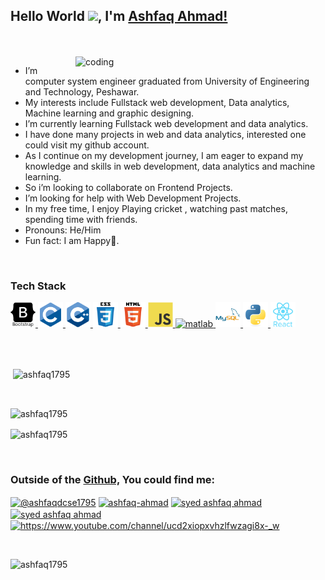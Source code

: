 ## Hello World <img src="https://github.com/TheDudeThatCode/TheDudeThatCode/blob/master/Assets/Earth.gif" width="29px">, I'm [Ashfaq Ahmad!](https://keshavgbpecdelhi.github.io/) 
<br />
<br />

<image align="right" alt="coding" width="400" src="https://user-images.githubusercontent.com/55389276/140866485-8fb1c876-9a8f-4d6a-98dc-08c4981eaf70.gif">

- I’m computer system engineer graduated from University of Engineering and Technology, Peshawar.
- My interests include Fullstack web development, Data analytics, Machine learning and graphic designing. 
- I’m currently learning Fullstack web development and data analytics.
- I have done  many projects in web and data analytics, interested one could visit my github account.
- As I continue on my development journey, I am eager to expand my knowledge and skills in web development, data analytics and machine learning. 
- So i’m looking to collaborate on Frontend Projects.
- I’m looking for help with Web Development Projects.
- In my free time, I enjoy Playing cricket , watching past matches, spending time with friends.
- Pronouns: He/Him
- Fun fact: I am Happy🥰.

<br />
<h3 align="left">Tech Stack</h3>
<p align="left"> <a href="https://getbootstrap.com" target="_blank" rel="noreferrer"> <img src="https://raw.githubusercontent.com/devicons/devicon/master/icons/bootstrap/bootstrap-plain-wordmark.svg" alt="bootstrap" width="40" height="40"/> </a> <a href="https://www.cprogramming.com/" target="_blank" rel="noreferrer"> <img src="https://raw.githubusercontent.com/devicons/devicon/master/icons/c/c-original.svg" alt="c" width="40" height="40"/> </a> <a href="https://www.w3schools.com/cpp/" target="_blank" rel="noreferrer"> <img src="https://raw.githubusercontent.com/devicons/devicon/master/icons/cplusplus/cplusplus-original.svg" alt="cplusplus" width="40" height="40"/> </a> <a href="https://www.w3schools.com/css/" target="_blank" rel="noreferrer"> <img src="https://raw.githubusercontent.com/devicons/devicon/master/icons/css3/css3-original-wordmark.svg" alt="css3" width="40" height="40"/> </a> <a href="https://www.w3.org/html/" target="_blank" rel="noreferrer"> <img src="https://raw.githubusercontent.com/devicons/devicon/master/icons/html5/html5-original-wordmark.svg" alt="html5" width="40" height="40"/> </a> <a href="https://developer.mozilla.org/en-US/docs/Web/JavaScript" target="_blank" rel="noreferrer"> <img src="https://raw.githubusercontent.com/devicons/devicon/master/icons/javascript/javascript-original.svg" alt="javascript" width="40" height="40"/> </a> <a href="https://www.mathworks.com/" target="_blank" rel="noreferrer"> <img src="https://upload.wikimedia.org/wikipedia/commons/2/21/Matlab_Logo.png" alt="matlab" width="40" height="40"/> </a> <a href="https://www.mysql.com/" target="_blank" rel="noreferrer"> <img src="https://raw.githubusercontent.com/devicons/devicon/master/icons/mysql/mysql-original-wordmark.svg" alt="mysql" width="40" height="40"/> </a> <a href="https://www.python.org" target="_blank" rel="noreferrer"> <img src="https://raw.githubusercontent.com/devicons/devicon/master/icons/python/python-original.svg" alt="python" width="40" height="40"/> </a> <a href="https://reactjs.org/" target="_blank" rel="noreferrer"> <img src="https://raw.githubusercontent.com/devicons/devicon/master/icons/react/react-original-wordmark.svg" alt="react" width="40" height="40"/> </a> </p>

<br/>
<br/>
<p>&nbsp;<img align="center" src="https://github-readme-stats.vercel.app/api?username=ashfaq1795&show_icons=true&locale=en" alt="ashfaq1795" /></p>

<br/>
<p><img align="center" src="https://github-readme-stats.vercel.app/api/top-langs?username=ashfaq1795&show_icons=true&locale=en&layout=compact" alt="ashfaq1795" /></p>

<p><img align="center" src="https://github-readme-streak-stats.herokuapp.com/?user=ashfaq1795&" alt="ashfaq1795" /></p>

<br/>
<h3 align="left">Outside of the <a href="https://github.com/ashfaq1795/">Github,</a> You could find me:</h3>
<p align="left">
<a href="https://twitter.com/ashfaqdcse1795" target="blank"><img align="center" src="https://raw.githubusercontent.com/rahuldkjain/github-profile-readme-generator/master/src/images/icons/Social/twitter.svg" alt="@ashfaqdcse1795" height="30" width="40" /></a>
<a href="https://www.linkedin.com/in/ashfaq-ahmad-156504255" target="blank"><img align="center" src="https://raw.githubusercontent.com/rahuldkjain/github-profile-readme-generator/master/src/images/icons/Social/linked-in-alt.svg" alt="ashfaq-ahmad" height="30" width="40" /></a>
<a href="https://www.facebook.com/syedishfaq.ahmad.31" target="blank"><img align="center" src="https://raw.githubusercontent.com/rahuldkjain/github-profile-readme-generator/master/src/images/icons/Social/facebook.svg" alt="syed ashfaq ahmad" height="30" width="40" /></a>
<a href="https://instagram.com/syedashfaq.ahmad?igshid=ZDdkNTZiNTM=" target="blank"><img align="center" src="https://raw.githubusercontent.com/rahuldkjain/github-profile-readme-generator/master/src/images/icons/Social/instagram.svg" alt="syed ashfaq ahmad" height="30" width="40" /></a>
<a href=" https://www.youtube.com/channel/UCd2XioPxvHZlfWZaGI8X-_w" target="blank"><img align="center" src="https://raw.githubusercontent.com/rahuldkjain/github-profile-readme-generator/master/src/images/icons/Social/youtube.svg" alt="https://www.youtube.com/channel/ucd2xiopxvhzlfwzagi8x-_w" height="30" width="40" /></a>
</p>

<br/>
<p align="left"> <img src="https://komarev.com/ghpvc/?username=ashfaq1795&label=Profile%20views&color=0e75b6&style=flat" alt="ashfaq1795" /> </p>

